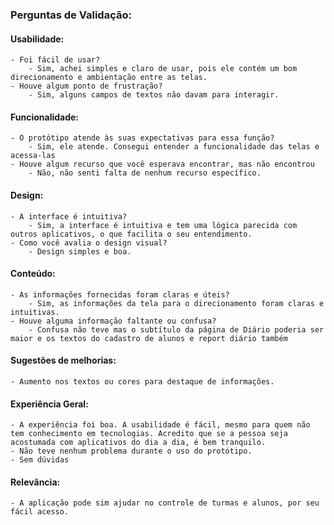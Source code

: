 ### Perguntas de Validação:

#### Usabilidade:
	- Foi fácil de usar?
		- Sim, achei simples e claro de usar, pois ele contém um bom direcionamento e ambientação entre as telas.
	- Houve algum ponto de frustração?
		- Sim, alguns campos de textos não davam para interagir.
	
#### Funcionalidade:
	- O protótipo atende às suas expectativas para essa função?
		- Sim, ele atende. Consegui entender a funcionalidade das telas e acessa-las
	- Houve algum recurso que você esperava encontrar, mas não encontrou
		- Não, não senti falta de nenhum recurso específico.

#### Design:
	- A interface é intuitiva?
		- Sim, a interface é intuitiva e tem uma lógica parecida com outros aplicativos, o que facilita o seu entendimento.
	- Como você avalia o design visual?
		- Design simples e boa.
	
#### Conteúdo:
	- As informações fornecidas foram claras e úteis?
		- Sim, as informações da tela para o direcionamento foram claras e intuitivas.
	- Houve alguma informação faltante ou confusa?
		- Confusa não teve mas o subtítulo da página de Diário poderia ser maior e os textos do cadastro de alunos e report diário também

#### Sugestões de melhorias:
	- Aumento nos textos ou cores para destaque de informações.

#### Experiência Geral:
	- A experiência foi boa. A usabilidade é fácil, mesmo para quem não tem conhecimento em tecnologias. Acredito que se a pessoa seja acostumada com aplicativos do dia a dia, é bem tranquilo.
	- Não teve nenhum problema durante o uso do protótipo.
	- Sem dúvidas
	
#### Relevância:
	- A aplicação pode sim ajudar no controle de turmas e alunos, por seu fácil acesso.
